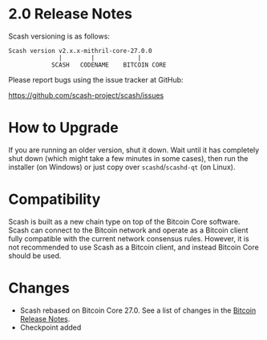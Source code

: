 2.0 Release Notes
==================

Scash versioning is as follows:
```
Scash version v2.x.x-mithril-core-27.0.0
              |        |            |
            SCASH   CODENAME    BITCOIN CORE
```

Please report bugs using the issue tracker at GitHub:

  <https://github.com/scash-project/scash/issues>

How to Upgrade
==============

If you are running an older version, shut it down. Wait until it has completely
shut down (which might take a few minutes in some cases), then run the
installer (on Windows) or just copy over `scashd`/`scashd-qt` (on Linux).

Compatibility
==============

Scash is built as a new chain type on top of the Bitcoin Core software. Scash
can connect to the Bitcoin network and operate as a Bitcoin client fully compatible
with the current network consensus rules. However, it is not recommended to use Scash
as a Bitcoin client, and instead Bitcoin Core should be used.

Changes
=======
- Scash rebased on Bitcoin Core 27.0. See a list of changes in the [Bitcoin Release Notes](https://github.com/bitcoin/bitcoin/blob/master/doc/release-notes/release-notes-27.0.md).
- Checkpoint added
